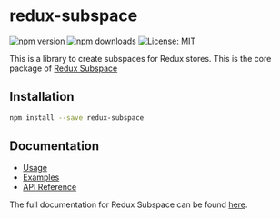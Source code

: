# redux-subspace

[![npm version](https://img.shields.io/npm/v/redux-subspace.svg?style=flat-square)](https://www.npmjs.com/package/redux-subspace)
[![npm downloads](https://img.shields.io/npm/dm/redux-subspace.svg?style=flat-square)](https://www.npmjs.com/package/redux-subspace)
[![License: MIT](https://img.shields.io/npm/l/redux-subspace.svg?style=flat-square)](/LICENSE.md)

This is a library to create subspaces for Redux stores. This is the core package of [Redux Subspace](/)

## Installation

```sh
npm install --save redux-subspace
```

## Documentation

* [Usage](/docs/basics/CreatingSubspace.md)
* [Examples](/docs/Examples.md)
* [API Reference](/packages/redux-subspace/docs/api/README.md)

The full documentation for Redux Subspace can be found [here](https://ioof-holdings.github.io/redux-subspace/).
